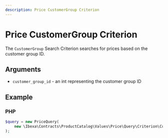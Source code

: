 ```yaml
---
description: Price CustomerGroup Criterion
---
```


# Price CustomerGroup Criterion

The `CustomerGroup` Search Criterion searches for prices based on the customer group ID.

## Arguments

- `customer_group_id` - an int representing the customer group ID

## Example

### PHP

``` php
$query = new PriceQuery( 
    new \Ibexa\Contracts\ProductCatalog\Values\Price\Query\Criterion\CustomerGroup(1)
);
```
